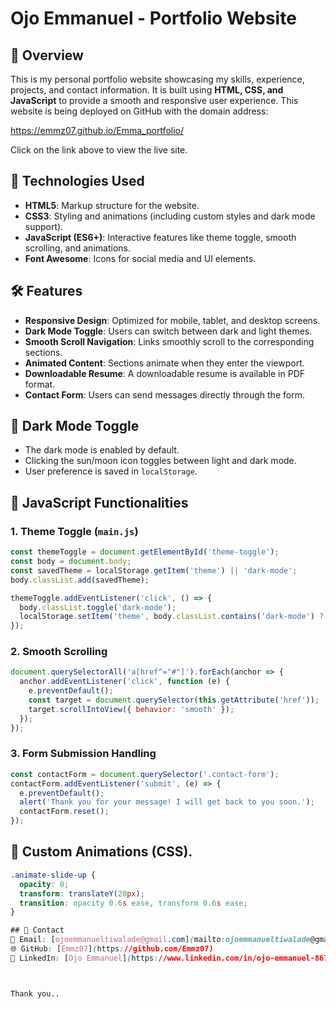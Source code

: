
# Ojo Emmanuel - Portfolio Website

## 📌 Overview
This is my personal portfolio website showcasing my skills, experience, projects, and contact information. It is built using **HTML, CSS, and JavaScript** to provide a smooth and responsive user experience. This website is being deployed on GitHub with the domain address:

https://emmz07.github.io/Emma_portfolio/

Click on the link above to view the live site.

## 🚀 Technologies Used
- **HTML5**: Markup structure for the website.
- **CSS3**: Styling and animations (including custom styles and dark mode support).
- **JavaScript (ES6+)**: Interactive features like theme toggle, smooth scrolling, and animations.
- **Font Awesome**: Icons for social media and UI elements.

## 🛠 Features
- **Responsive Design**: Optimized for mobile, tablet, and desktop screens.
- **Dark Mode Toggle**: Users can switch between dark and light themes.
- **Smooth Scroll Navigation**: Links smoothly scroll to the corresponding sections.
- **Animated Content**: Sections animate when they enter the viewport.
- **Downloadable Resume**: A downloadable resume is available in PDF format.
- **Contact Form**: Users can send messages directly through the form.

## 🌙 Dark Mode Toggle
- The dark mode is enabled by default.
- Clicking the sun/moon icon toggles between light and dark mode.
- User preference is saved in `localStorage`.

## 🎯 JavaScript Functionalities
### 1. **Theme Toggle (`main.js`)**
```js
const themeToggle = document.getElementById('theme-toggle');
const body = document.body;
const savedTheme = localStorage.getItem('theme') || 'dark-mode';
body.classList.add(savedTheme);

themeToggle.addEventListener('click', () => {
  body.classList.toggle('dark-mode');
  localStorage.setItem('theme', body.classList.contains('dark-mode') ? 'dark-mode' : 'light-mode');
});
```
### 2. **Smooth Scrolling**
```js
document.querySelectorAll('a[href^="#"]').forEach(anchor => {
  anchor.addEventListener('click', function (e) {
    e.preventDefault();
    const target = document.querySelector(this.getAttribute('href'));
    target.scrollIntoView({ behavior: 'smooth' });
  });
});
```
### 3. **Form Submission Handling**
```js
const contactForm = document.querySelector('.contact-form');
contactForm.addEventListener('submit', (e) => {
  e.preventDefault();
  alert('Thank you for your message! I will get back to you soon.');
  contactForm.reset();
});
```

## 🎨 Custom Animations (CSS).
```css
.animate-slide-up {
  opacity: 0;
  transform: translateY(20px);
  transition: opacity 0.6s ease, transform 0.6s ease;
}

## 📩 Contact
📧 Email: [ojoemmanueltiwalade@gmail.com](mailto:ojoemmanueltiwalade@gmail.com)
🌐 GitHub: [Emmz07](https://github.com/Emmz07)
💼 LinkedIn: [Ojo Emmanuel](https://www.linkedin.com/in/ojo-emmanuel-86782a25a/)



Thank you..

